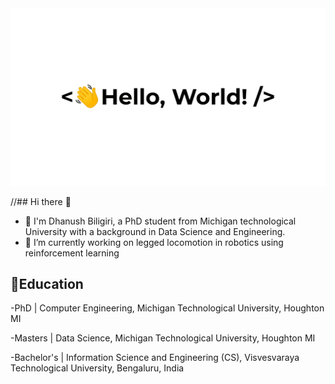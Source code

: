 <img src = hello.gif>


//## Hi there 👋


- 👨 I'm Dhanush Biligiri,  a PhD student from Michigan technological University with a background in Data Science and Engineering.
- 🔭 I’m currently working on legged locomotion in robotics using reinforcement learning


## 📘Education

-PhD | Computer Engineering,
 Michigan Technological University,
 Houghton MI
 
-Masters | Data Science,
 Michigan Technological University,
 Houghton MI 

-Bachelor's | Information Science and Engineering (CS),
 Visvesvaraya Technological University,
 Bengaluru, India
<!--
**dhanushbiligiri/dhanushbiligiri** is a ✨ _special_ ✨ repository because its `README.md` (this file) appears on your GitHub profile.

Here are some ideas to get you started:

- 🔭 I’m currently working on ...
- 🌱 I’m currently learning ...
- 👯 I’m looking to collaborate on ...
- 🤔 I’m looking for help with ...
- 💬 Ask me about ...
- 📫 How to reach me: ...
- 😄 Pronouns: ...
- ⚡ Fun fact: ...
-->
